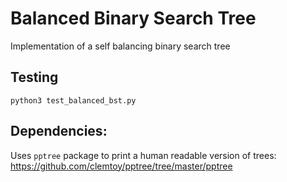 # Balanced Binary Search Tree
Implementation of a self balancing binary search tree

## Testing
`python3 test_balanced_bst.py`

## Dependencies:
Uses `pptree` package to print a human readable version of trees: https://github.com/clemtoy/pptree/tree/master/pptree
